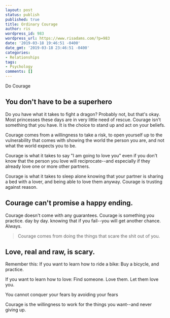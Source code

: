 ```yaml
---
layout: post
status: publish
published: true
title: Ordinary Courage
author: ris
wordpress_id: 983
wordpress_url: https://www.risadams.com/?p=983
date: '2019-03-18 19:46:51 -0400'
date_gmt: '2019-03-18 23:46:51 -0400'
categories:
- Relationships
tags:
- Psychology
comments: []
---
```

<p><!-- wp:cover {"url":"https://www.risadams.com/wp-content/uploads/2019/03/web-Matador-and-Bull-Fighting-Vector-Illustration.jpg","id":984} --></p>
<div class="wp-block-cover has-background-dim" style="background-image:url(https://www.risadams.com/wp-content/uploads/2019/03/web-Matador-and-Bull-Fighting-Vector-Illustration.jpg)">
<p class="wp-block-cover-text">Do Courage</p>
</div>
<p><!-- /wp:cover --></p>
<p><!-- wp:heading --></p>
<h2>You don't have to be a superhero</h2>
<p><!-- /wp:heading --></p>
<p><!-- wp:paragraph --></p>
<p>Do you have what it takes to fight a dragon?  Probably not,  but that's okay.  Most princesses these days are in very little need of rescue.  Courage isn't something that you have.  It is the choice to stand up and act on your beliefs.</p>
<p><!-- /wp:paragraph --></p>
<p><!-- wp:paragraph --></p>
<p>Courage comes from a willingness to take a risk,  to open yourself up to the vulnerability that comes with showing the world the person you are, and not what the world expects you to be.</p>
<p><!-- /wp:paragraph --></p>
<p><!-- wp:paragraph --></p>
<p>Courage is what it takes to say "I am going to love you" even if you don't know that the person you love will reciprocate--and especially if they already love one or more other partners.</p>
<p><!-- /wp:paragraph --></p>
<p><!-- wp:paragraph --></p>
<p>Courage is what it takes to sleep alone knowing that your partner is sharing a bed with a lover, and being able to love them anyway.  Courage is trusting against reason.</p>
<p><!-- /wp:paragraph --></p>
<p><!-- wp:heading --></p>
<h2>Courage can't promise a happy ending.</h2>
<p><!-- /wp:heading --></p>
<p><!-- wp:paragraph --></p>
<p>Courage doesn't come with any guarantees.  Courage is something you practice.  day by day. knowing that if you fail--you will get another chance.  Always.</p>
<p><!-- /wp:paragraph --></p>
<p><!-- wp:quote --></p>
<blockquote class="wp-block-quote"><p>Courage comes from doing the things that scare the shit out of you.</p>
</blockquote>
<p><!-- /wp:quote --></p>
<p><!-- wp:heading --></p>
<h2>Love, real and raw, is scary.</h2>
<p><!-- /wp:heading --></p>
<p><!-- wp:paragraph --></p>
<p>Remember this:  If you want to learn how to ride a bike:  Buy a bicycle, and practice.</p>
<p><!-- /wp:paragraph --></p>
<p><!-- wp:paragraph --></p>
<p>If you want to learn how to love:  Find someone.  Love them.  Let them love you.</p>
<p><!-- /wp:paragraph --></p>
<p><!-- wp:paragraph --></p>
<p>You cannot conquer your fears by avoiding your fears</p>
<p><!-- /wp:paragraph --></p>
<p><!-- wp:paragraph --></p>
<p>Courage is the willingness to work for the things you want--and never giving up.</p>
<p><!-- /wp:paragraph --></p>
